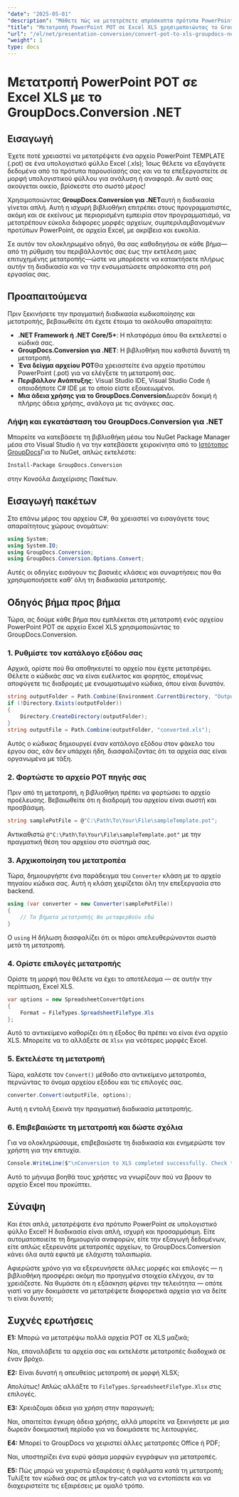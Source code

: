 ```yaml
---
"date": "2025-05-01"
"description": "Μάθετε πώς να μετατρέπετε απρόσκοπτα πρότυπα PowerPoint (.POT) σε υπολογιστικά φύλλα Excel (.XLS) χρησιμοποιώντας το ισχυρό API GroupDocs.Conversion στο .NET."
"title": "Μετατροπή PowerPoint POT σε Excel XLS χρησιμοποιώντας το GroupDocs.Conversion .NET"
"url": "/el/net/presentation-conversion/convert-pot-to-xls-groupdocs-net/"
"weight": 1
type: docs
---
```

# Μετατροπή PowerPoint POT σε Excel XLS με το GroupDocs.Conversion .NET

## Εισαγωγή

Έχετε ποτέ χρειαστεί να μετατρέψετε ένα αρχείο PowerPoint TEMPLATE (.pot) σε ένα υπολογιστικό φύλλο Excel (.xls); Ίσως θέλετε να εξαγάγετε δεδομένα από τα πρότυπα παρουσίασής σας και να τα επεξεργαστείτε σε μορφή υπολογιστικού φύλλου για ανάλυση ή αναφορά. Αν αυτό σας ακούγεται οικείο, βρίσκεστε στο σωστό μέρος! 

Χρησιμοποιώντας **GroupDocs.Conversion για .NET**αυτή η διαδικασία γίνεται απλή. Αυτή η ισχυρή βιβλιοθήκη επιτρέπει στους προγραμματιστές, ακόμη και σε εκείνους με περιορισμένη εμπειρία στον προγραμματισμό, να μετατρέπουν εύκολα διάφορες μορφές αρχείων, συμπεριλαμβανομένων προτύπων PowerPoint, σε αρχεία Excel, με ακρίβεια και ευκολία.

Σε αυτόν τον ολοκληρωμένο οδηγό, θα σας καθοδηγήσω σε κάθε βήμα—από τη ρύθμιση του περιβάλλοντός σας έως την εκτέλεση μιας επιτυχημένης μετατροπής—ώστε να μπορέσετε να κατακτήσετε πλήρως αυτήν τη διαδικασία και να την ενσωματώσετε απρόσκοπτα στη ροή εργασίας σας.

## Προαπαιτούμενα

Πριν ξεκινήσετε την πραγματική διαδικασία κωδικοποίησης και μετατροπής, βεβαιωθείτε ότι έχετε έτοιμα τα ακόλουθα απαραίτητα:

- **.NET Framework ή .NET Core/5+**: Η πλατφόρμα όπου θα εκτελεστεί ο κώδικά σας.
- **GroupDocs.Conversion για .NET**: Η βιβλιοθήκη που καθιστά δυνατή τη μετατροπή.
- **Ένα δείγμα αρχείου POT**Θα χρειαστείτε ένα αρχείο προτύπου PowerPoint (.pot) για να ελέγξετε τη μετατροπή σας.
- **Περιβάλλον Ανάπτυξης**: Visual Studio IDE, Visual Studio Code ή οποιοδήποτε C# IDE με το οποίο είστε εξοικειωμένοι.
- **Μια άδεια χρήσης για το GroupDocs.Conversion**Δωρεάν δοκιμή ή πλήρης άδεια χρήσης, ανάλογα με τις ανάγκες σας.

### Λήψη και εγκατάσταση του GroupDocs.Conversion για .NET

Μπορείτε να κατεβάσετε τη βιβλιοθήκη μέσω του NuGet Package Manager μέσα στο Visual Studio ή να την κατεβάσετε χειροκίνητα από το [Ιστότοπος GroupDocs](https://releases.groupdocs.com/conversion/net/)Για το NuGet, απλώς εκτελέστε:

```bash
Install-Package GroupDocs.Conversion
```

στην Κονσόλα Διαχείρισης Πακέτων.

## Εισαγωγή πακέτων

Στο επάνω μέρος του αρχείου C#, θα χρειαστεί να εισαγάγετε τους απαραίτητους χώρους ονομάτων:

```csharp
using System;
using System.IO;
using GroupDocs.Conversion;
using GroupDocs.Conversion.Options.Convert;
```

Αυτές οι οδηγίες εισάγουν τις βασικές κλάσεις και συναρτήσεις που θα χρησιμοποιήσετε καθ' όλη τη διαδικασία μετατροπής.

## Οδηγός βήμα προς βήμα

Τώρα, ας δούμε κάθε βήμα που εμπλέκεται στη μετατροπή ενός αρχείου PowerPoint POT σε αρχείο Excel XLS χρησιμοποιώντας το GroupDocs.Conversion.

### 1. Ρυθμίστε τον κατάλογο εξόδου σας

Αρχικά, ορίστε πού θα αποθηκευτεί το αρχείο που έχετε μετατρέψει. Θέλετε ο κώδικάς σας να είναι ευέλικτος και φορητός, επομένως αποφύγετε τις διαδρομές με ενσωματωμένο κώδικα, όπου είναι δυνατόν.

```csharp
string outputFolder = Path.Combine(Environment.CurrentDirectory, "Output");
if (!Directory.Exists(outputFolder))
{
    Directory.CreateDirectory(outputFolder);
}
string outputFile = Path.Combine(outputFolder, "converted.xls");
```

Αυτός ο κώδικας δημιουργεί έναν κατάλογο εξόδου στον φάκελο του έργου σας, εάν δεν υπάρχει ήδη, διασφαλίζοντας ότι τα αρχεία σας είναι οργανωμένα με τάξη.

### 2. Φορτώστε το αρχείο POT πηγής σας

Πριν από τη μετατροπή, η βιβλιοθήκη πρέπει να φορτώσει το αρχείο προέλευσης. Βεβαιωθείτε ότι η διαδρομή του αρχείου είναι σωστή και προσβάσιμη.

```csharp
string samplePotFile = @"C:\Path\To\Your\File\sampleTemplate.pot";
```

Αντικαθιστώ `@"C:\Path\To\Your\File\sampleTemplate.pot"` με την πραγματική θέση του αρχείου στο σύστημά σας.

### 3. Αρχικοποίηση του μετατροπέα

Τώρα, δημιουργήστε ένα παράδειγμα του `Converter` κλάση με το αρχείο πηγαίου κώδικα σας. Αυτή η κλάση χειρίζεται όλη την επεξεργασία στο backend.

```csharp
using (var converter = new Converter(samplePotFile))
{
    // Τα βήματα μετατροπής θα μεταφερθούν εδώ
}
```

Ο `using` Η δήλωση διασφαλίζει ότι οι πόροι απελευθερώνονται σωστά μετά τη μετατροπή.

### 4. Ορίστε επιλογές μετατροπής

Ορίστε τη μορφή που θέλετε να έχει το αποτέλεσμα — σε αυτήν την περίπτωση, Excel XLS.

```csharp
var options = new SpreadsheetConvertOptions
{
    Format = FileTypes.SpreadsheetFileType.Xls
};
```

Αυτό το αντικείμενο καθορίζει ότι η έξοδος θα πρέπει να είναι ένα αρχείο XLS. Μπορείτε να το αλλάξετε σε `Xlsx` για νεότερες μορφές Excel.

### 5. Εκτελέστε τη μετατροπή

Τώρα, καλέστε τον `Convert()` μέθοδο στο αντικείμενο μετατροπέα, περνώντας το όνομα αρχείου εξόδου και τις επιλογές σας.

```csharp
converter.Convert(outputFile, options);
```

Αυτή η εντολή ξεκινά την πραγματική διαδικασία μετατροπής.

### 6. Επιβεβαιώστε τη μετατροπή και δώστε σχόλια

Για να ολοκληρώσουμε, επιβεβαιώστε τη διαδικασία και ενημερώστε τον χρήστη για την επιτυχία.

```csharp
Console.WriteLine($"\nConversion to XLS completed successfully. Check the output in {outputFolder}");
```

Αυτό το μήνυμα βοηθά τους χρήστες να γνωρίζουν πού να βρουν το αρχείο Excel που προκύπτει.

## Σύναψη

Και έτσι απλά, μετατρέψατε ένα πρότυπο PowerPoint σε υπολογιστικό φύλλο Excel! Η διαδικασία είναι απλή, ισχυρή και προσαρμόσιμη. Είτε αυτοματοποιείτε τη δημιουργία αναφορών, είτε την εξαγωγή δεδομένων, είτε απλώς εξερευνάτε μετατροπές αρχείων, το GroupDocs.Conversion κάνει όλα αυτά εφικτά με ελάχιστη ταλαιπωρία.

Αφιερώστε χρόνο για να εξερευνήσετε άλλες μορφές και επιλογές — η βιβλιοθήκη προσφέρει ακόμη πιο προηγμένα στοιχεία ελέγχου, αν τα χρειάζεστε. Να θυμάστε ότι η εξάσκηση φέρνει την τελειότητα — οπότε γιατί να μην δοκιμάσετε να μετατρέψετε διαφορετικά αρχεία για να δείτε τι είναι δυνατό;

## Συχνές ερωτήσεις

**Ε1:** Μπορώ να μετατρέψω πολλά αρχεία POT σε XLS μαζικά;  

Ναι, επαναλάβετε τα αρχεία σας και εκτελέστε μετατροπές διαδοχικά σε έναν βρόχο.

**Ε2:** Είναι δυνατή η απευθείας μετατροπή σε μορφή XLSX;  

Απολύτως! Απλώς αλλάξτε το `FileTypes.SpreadsheetFileType.Xlsx` στις επιλογές.

**Ε3:** Χρειάζομαι άδεια για χρήση στην παραγωγή;  

Ναι, απαιτείται έγκυρη άδεια χρήσης, αλλά μπορείτε να ξεκινήσετε με μια δωρεάν δοκιμαστική περίοδο για να δοκιμάσετε τις λειτουργίες.

**Ε4:** Μπορεί το GroupDocs να χειριστεί άλλες μετατροπές Office ή PDF;  

Ναι, υποστηρίζει ένα ευρύ φάσμα μορφών εγγράφων για μετατροπές.

**Ε5:** Πώς μπορώ να χειριστώ εξαιρέσεις ή σφάλματα κατά τη μετατροπή;  
Τυλίξτε τον κώδικά σας σε μπλοκ try-catch για να εντοπίσετε και να διαχειριστείτε τις εξαιρέσεις με ομαλό τρόπο.